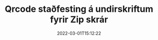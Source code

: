 ---
############################# Static ############################
layout: "auto-gen-signature"
date: 2022-03-01T15:12:22
draft: false
operation: Verify
signaturetype: Qrcode
fileformat: Zip
productName: Java
lang: is
productCode: java
otherformats: pdf doc docx docm dot dotm dotx odt ott rtf xls xlsx xlsm xlsb csv ods ots xltx xltm ppt pptx pps ppsx odp otp potx potm pptm ppsm png jpg bmp gif tiff svg webp wmf
breadcrumb: Put Qrcode signature on Zip for Java

############################# Head ############################
head_title: "Staðfesting á Qrcode undirskriftum fyrir Zip skrár í gegnum Java"
head_description: "Notaðu aðeins nokkrar línur af Java kóða til að staðfesta Zip skjöl og Qrcode undirskrift þeirra."

############################# Header ############################
title: "Qrcode staðfesting á undirskriftum fyrir Zip skrár"
description: "API fyrir Java veitir tækifæri til að staðfesta Qrcode undirskriftir á Zip skjölum. Staðfesting á rafrænum undirskriftum inni í Zip skjölunum þínum gæti verið framkvæmd fljótt og auðveldlega."
bg_image: "https://cms.admin.containerize.com/templates/aspose/App_Themes/V3/images/bg/header1.png"
bg_overlay: false
button:
    enable: true

############################# SubMenu ############################
submenu:
    enable: true

    left:
        img_alt: "GroupDocs.Signature for Java"
        image: "https://cms.admin.containerize.com/templates/groupdocs/images/product-logos/90x90-noborder/groupdocs-signature-java.png"
        product: "GroupDocs.Signature"
        platform: "Java"



############################# About ############################
about:
    enable: true
    title: "Uppgötvaðu nýja eiginleika GroupDocs.Signature for Java API"
    content: |
        [GroupDocs.Signature for Java](https://products.groupdocs.com/signature/java/) API býður upp á fjölbreytt úrval leiða til að vinna úr fjölmörgum skjalasniðum með því að nota rafrænar undirskriftir. Margar tegundir stafrænna undirskrifta eins og texta, myndir, stafræn skilríki, strikamerki, QR-kóða, stimpla eða lýsigögn eru studdar. Viðskiptavinir geta bætt við, fjarlægt, breytt, staðfest eða leitað í stafrænum undirskriftum á PDF skjölum, MS Word skjölum, MS Excel vinnubókum, MS PowerPoint kynningum, Adobe Photoshop skrám og ýmsum myndsniðum. Ótrúlegur fjöldi viðbótareiginleika og stillinga er í boði.
    

############################# Steps ############################
steps:
    enable: true
    title_left: "Hvernig á að staðfesta Qrcode undirskriftir í Zip skjalinu þínu"
    content_left: |
        [GroupDocs.Signature for Java](https://products.groupdocs.com/signature/java/) inniheldur gagnlega eiginleika eins og staðfestingu á Qrcode undirskriftum sem settar eru á Zip skjöl. Notaðu þetta tækifæri án þess að innleiða aukakóða.
        
        * Í fyrsta lagi, staðfestu undirskriftarflokk sem veitir slóð fyrir breytu byggingaraðila að skjali sem á að vera staðfest.
        * Í öðru lagi, búðu til nýjan VerifyOptions hlut og settu upp alla nauðsynlega eiginleika.
        * Að lokum skaltu kalla á hlut Staðfestingaraðferð Signature sem framhjá VerifyOptions tilviki.
        * Vinndu síðan úr sannprófunarniðurstöðum.

    title_right: "kerfis kröfur"
    content_right: |
        GroupDocs.Signature for Java eru studd á öllum helstu kerfum og stýrikerfum. Áður en þú keyrir kóðann hér að neðan skaltu ganga úr skugga um að þú hafir eftirfarandi forsendur uppsettar á kerfinu þínu.

        * Stýrikerfi: Microsoft Windows, Linux, MacOS
        * Þróunarumhverfi: NetBeans, Intellij IDEA, Eclipse, etc.
        * Java runtime: J2SE 6.0 and above
        * Sæktu nýjustu útgáfuna af GroupDocs.Signature for Java frá [Maven](https://repository.groupdocs.com/webapp/#/artifacts/browse/tree/General/repo/com/groupdocs/groupdocs-signature)
         
    code: |
        ```java    
                
        // Set up input Zip file
        String filePath = "input.zip";

        // Instantiate Signature for input file
        Signature signature = new Signature(filePath);

        //Provide verification options
        QrCodeVerifyOptions options = new QrCodeVerifyOptions();

        // process only first page
        options.setPagesSetup(new PagesSetup());
        options.setPageNumber(1);
        options.setAllPages(false);
        // specify text match type
        options.setMatchType(TextMatchType.StartsWith);
        // specify text pattern to search
        options.setText("QrCode text");
                            
        // Verify document signatures
        VerificationResult result = signature.verify(options);

        //process result
        if (result.isValid())
        {
            //..
        }

        ```

############################# Demos ############################
demos:
    enable: true
    title: "Undirskrift með Qrcode undirskriftum Live Demo"
    content: |
       Bættu ýmsum rafrænum undirskriftum við Zip skrá núna með því að fara á [GroupDocs.Signature App](https://products.groupdocs.app/signature/family) vefsíðuna.          

############################# More Formats ############################
more_formats:
    enable: true
    title: "Staðfestu aðrar Qrcode undirskriftir með Java"
    content: |
        "Staðfesting rafrænna undirskrifta sem settar eru í ýmis skjöl. Athugaðu gæði undirskrifta í vinsælu skráarsniðunum eins og sýnt er hér að neðan."
    format: 
       
       
back_to_top:
    enable: true
---